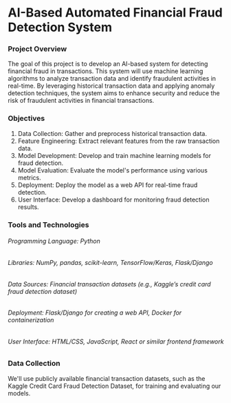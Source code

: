 # AI-Based Automated Financial Fraud Detection System

### Project Overview

The goal of this project is to develop an AI-based system for detecting financial fraud in transactions. This system will use machine learning algorithms to analyze transaction data and identify fraudulent activities in real-time. By leveraging historical transaction data and applying anomaly detection techniques, the system aims to enhance security and reduce the risk of fraudulent activities in financial transactions.

### Objectives
  1. Data Collection: Gather and preprocess historical transaction data.
  2. Feature Engineering: Extract relevant features from the raw transaction data.
  3. Model Development: Develop and train machine learning models for fraud detection.
  4. Model Evaluation: Evaluate the model's performance using various metrics.
  5. Deployment: Deploy the model as a web API for real-time fraud detection.
  6. User Interface: Develop a dashboard for monitoring fraud detection results.

### Tools and Technologies
###### Programming Language: Python
###### Libraries: NumPy, pandas, scikit-learn, TensorFlow/Keras, Flask/Django
###### Data Sources: Financial transaction datasets (e.g., Kaggle’s credit card fraud detection dataset)
###### Deployment: Flask/Django for creating a web API, Docker for containerization
###### User Interface: HTML/CSS, JavaScript, React or similar frontend framework

### Data Collection
We'll use publicly available financial transaction datasets, such as the Kaggle Credit Card Fraud Detection Dataset, for training and evaluating our models.
